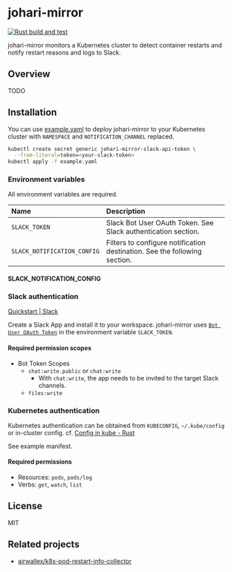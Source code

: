 # johari-mirror

[![Rust build and test](https://github.com/flywheel-jp/johari-mirror/actions/workflows/rust.yml/badge.svg)](https://github.com/flywheel-jp/johari-mirror/actions/workflows/rust.yml)

johari-mirror monitors a Kubernetes cluster to detect container restarts and
notify restart reasons and logs to Slack.

## Overview

TODO

## Installation

You can use [example.yaml](deployment/example.yaml) to deploy johari-mirror to your
Kubernetes cluster with `NAMESPACE` and `NOTIFICATION_CHANNEL` replaced.

```sh
kubectl create secret generic johari-mirror-slack-api-token \
  --from-literal=token=<your-slack-token>
kubectl apply -f example.yaml
```

### Environment variables

All environment variables are required.

| Name | Description |
|:--|:--|
| `SLACK_TOKEN` | Slack Bot User OAuth Token. See Slack authentication section. |
| `SLACK_NOTIFICATION_CONFIG` | Filters to configure notification destination. See the following section. |

#### SLACK_NOTIFICATION_CONFIG

### Slack authentication

[Quickstart | Slack](https://api.slack.com/start/quickstart)

Create a Slack App and install it to your workspace.
johari-mirror uses
[`Bot User OAuth Token`](https://api.slack.com/authentication/token-types#bot)
in the environment variable `SLACK_TOKEN`.

#### Required permission scopes

- Bot Token Scopes
  - `chat:write.public` or `chat:write`
    - With `chat:write`, the app needs to be invited to the target Slack channels.
  - `files:write`

### Kubernetes authentication

Kubernetes authentication can be obtained from `KUBECONFIG`, `~/.kube/config` or
in-cluster config.
cf. [Config in kube - Rust](https://docs.rs/kube/latest/kube/struct.Config.html#method.infer)

See example manifest.

#### Required permissions

- Resources: `pods`, `pods/log`
- Verbs: `get`, `watch`, `list`

## License

MIT

## Related projects

- [airwallex/k8s-pod-restart-info-collector](https://github.com/airwallex/k8s-pod-restart-info-collector)
